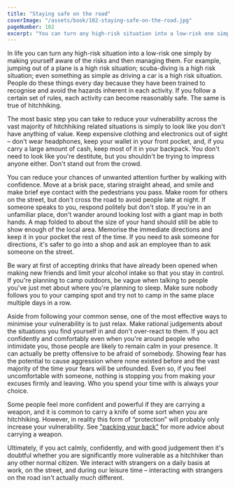 ```yaml
---
title: "Staying safe on the road"
coverImage: "/assets/book/102-staying-safe-on-the-road.jpg"
pageNumber: 102
excerpt: "You can turn any high-risk situation into a low-risk one simply by making yourself aware of the risks and then managing them."
---
```


In life you can turn any high-risk situation into a low-risk one simply by making yourself aware of the risks and then managing them. For example, jumping out of a plane is a high risk situation; scuba-diving is a high risk situation; even something as simple as driving a car is a high risk situation. People do these things every day because they have been trained to recognise and avoid the hazards inherent in each activity. If you follow a certain set of rules, each activity can become reasonably safe. The same is true of hitchhiking.

The most basic step you can take to reduce your vulnerability across the vast majority of hitchhiking related situations is simply to look like you don't have anything of value. Keep expensive clothing and electronics out of sight – don't wear headphones, keep your wallet in your front pocket, and, if you carry a large amount of cash, keep most of it in your backpack. You don't need to look like you're destitute, but you shouldn't be trying to impress anyone either. Don't stand out from the crowd.

You can reduce your chances of unwanted attention further by walking with confidence. Move at a brisk pace, staring straight ahead, and smile and make brief eye contact with the pedestrians you pass. Make room for others on the street, but don't cross the road to avoid people late at night. If someone speaks to you, respond politely but don't stop. If you're in an unfamiliar place, don't wander around looking lost with a giant map in both hands. A map folded to about the size of your hand should still be able to show enough of the local area. Memorise the immediate directions and keep it in your pocket the rest of the time. If you need to ask someone for directions, it's safer to go into a shop and ask an employee than to ask someone on the street.

Be wary at first of accepting drinks that have already been opened when making new friends and limit your alcohol intake so that you stay in control. If you're planning to camp outdoors, be vague when talking to people you've just met about where you're planning to sleep. Make sure nobody follows you to your camping spot and try not to camp in the same place multiple days in a row.

Aside from following your common sense, one of the most effective ways to minimise your vulnerability is to just relax. Make rational judgements about the situations you find yourself in and don't over-react to them. If you act confidently and comfortably even when you're around people who intimidate you, those people are likely to remain calm in your presence. It can actually be pretty offensive to be afraid of somebody. Showing fear has the potential to cause aggression where none existed before and the vast majority of the time your fears will be unfounded. Even so, if you feel uncomfortable with someone, nothing is stopping you from making your excuses firmly and leaving. Who you spend your time with is always your choice.

Some people feel more confident and powerful if they are carrying a weapon, and it is common to carry a knife of some sort when you are hitchhiking. However, in reality this form of “protection” will probably only increase your vulnerability. See ["packing your back"](/book/050-packing-your-bag) for more advice about carrying a weapon.

Ultimately, if you act calmly, confidently, and with good judgement then it's doubtful whether you are significantly more vulnerable as a hitchhiker than any other normal citizen. We interact with strangers on a daily basis at work, on the street, and during our leisure time – interacting with strangers on the road isn't actually much different.
